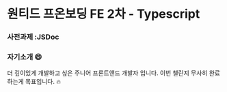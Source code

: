 # 원티드 프온보딩 FE 2차 - Typescript  

### 사전과제 :JSDoc

### 자기소개 :smile:
더 깊이있게 개발하고 싶은 주니어 프론트앤드 개발자 입니다.
이번 챌린지 무사히 완료하는게 목표입니다. :fire:
